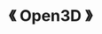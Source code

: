 ---
title: "《 Open3D 》"
menu:
  main:
    identifier: "open3d"
    parent: "opensource"
    name: "《 Open3D 》"
    weight: 30
---